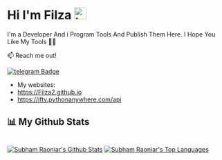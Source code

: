 ## <h1>Hi I'm Filza  <img src="https://user-images.githubusercontent.com/1303154/88677602-1635ba80-d120-11ea-84d8-d263ba5fc3c0.gif" width="28px" alt="hi"></h1>

I'm a Developer And i Program Tools And Publish Them Here. I Hope You Like My Tools 📲🔭

:mailbox: Reach me out!

[![telegram Badge](https://img.shields.io/badge/-@TweakPY-1ca0f1?style=flat&labelColor=1ca0f1&logo=telegram&logoColor=white)](https://t.me/TweakPY)

<!-- TODO: Add last video link -->

- My websites:
- https://Filza2.github.io
- https://jftv.pythonanywhere.com/api

## 📊 My Github Stats

  <br/>
    <a href="https://github-readme-stats.vercel.app/api?username=vv1ck"><img alt="Subham Raoniar's Github Stats" src="https://github-readme-stats.vercel.app/api?username=vv1ck&theme=tokyonight" /></a>
  <a href="https://github.com/Filza2"><img alt="Subham Raoniar's Top Languages" src="https://github-readme-stats.vercel.app/api/top-langs/?username=vv1ck&theme=react&hide_border=true&bg_color=0D1117" /></a>
  <br/>
